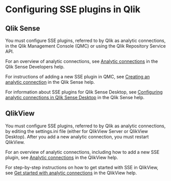 # Configuring SSE plugins in Qlik

## Qlik Sense
You must configure SSE plugins, referred to by Qlik as analytic connections, in the Qlik Management Console (QMC) or using the Qlik Repository Service API.

For an overview of analytic connections, see [Analytic connections](https://help.qlik.com/en-US/sense-developer/February2018/Content/AnalyticConnections.htm) in the Qlik Sense Developers help.

For instructions of adding a new SSE plugin in QMC, see [Creating an analytic connection](https://help.qlik.com/en-US/sense/February2018/Subsystems/ManagementConsole/Content/create-analytic-connection.htm) in the Qlik Sense help.

For information about SSE plugins for Qlik Sense Desktop, see [Configuring analytic connections in Qlik Sense Desktop](https://help.qlik.com/en-US/sense/February2018/Subsystems/Hub/Content/Introduction/configure-analytic-connection-desktop.htm) in the Qlik Sense help.


## QlikView

You must configure SSE plugins, referred to by Qlik as analytic connections, by editing the settings.ini file (either for QlikView Server or QlikView Desktop). After you add a new analytic connection, you must restart QlikView.

For an overview of analytic connections, including how to add a new SSE plugin, see [Analytic connections](https://help.qlik.com/en-US/qlikview/November2017/Subsystems/Client/Content/Analytic_connections.htm) in the QlikView help.

For step-by-step instructions on how to get started with SSE in QlikView, see [Get started with analytic connections](https://help.qlik.com/en-US/qlikview/November2017/Subsystems/Client/Content/Getting-started-with-analytic-connections.htm) in the QlikView help.
